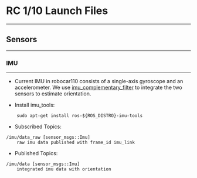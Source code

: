 # RC 1/10 Launch Files #
***

## Sensors ##
***

### IMU ###
***

- Current IMU in robocar110 consists of a single-axis gyroscope and an accelerometer. We use [imu_complementary_filter](https://github.com/ccny-ros-pkg/imu_tools/tree/melodic/imu_complementary_filter) to integrate the two sensors to estimate orientation.

- Install imu_tools:
```
    sudo apt-get install ros-${ROS_DISTRO}-imu-tools
```

- Subscribed Topics:
```text
/imu/data_raw [sensor_msgs::Imu]
    raw imu data published with frame_id imu_link
```

- Published Topics:
```text
/imu/data [sensor_msgs::Imu]
    integrated imu data with orientation
```
